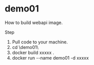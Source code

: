 # demo01
How to build webapi image.

Step
1. Pull code to your machine.
2. cd \demo01\
3. docker build xxxxx .
4. docker run --name demo01 -d xxxxx

